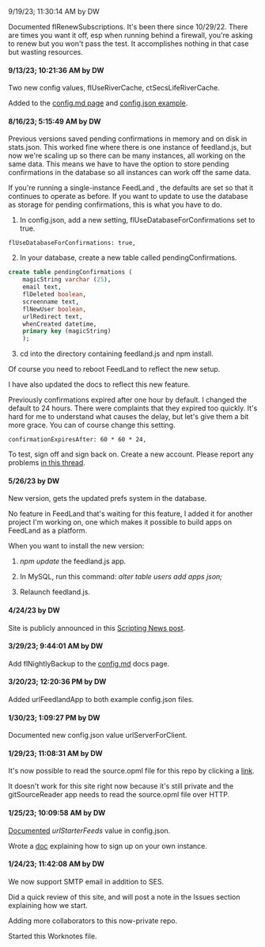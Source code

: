 9/19/23; 11:30:14 AM by DW

Documented flRenewSubscriptions. It's been there since 10/29/22. There are times you want it off, esp when running behind a firewall, you're asking to renew but you won't pass the test. It accomplishes nothing in that case but wasting resources. 

#### 9/13/23; 10:21:36 AM by DW

Two new config values, flUseRiverCache, ctSecsLifeRiverCache.

Added to the <a href="https://github.com/scripting/feedlandInstall/blob/main/docs/config.md#fluserivercache-ctsecsliferivercache">config.md page</a> and <a href="https://github.com/scripting/feedlandInstall/blob/main/config.json#L61">config.json example</a>. 

#### 8/16/23; 5:15:49 AM by DW

Previous versions saved pending confirmations in memory and on disk in stats.json. This worked fine where there is one instance of feedland.js, but now we're scaling up so there can be many instances, all working on the same data. This means we have to have the option to store pending confirmations in the database so all instances can work off the same data. 

If you're running a single-instance FeedLand , the defaults are set so that it continues to operate as before. If you want to update to use the database as storage for pending confirmations, this is what you have to do.

1. In config.json, add a new setting, flUseDatabaseForConfirmations set to true.

<code>flUseDatabaseForConfirmations: true,</code>

2. In your database, create a new table called pendingConfirmations.

```SQLcreate table pendingConfirmations (	magicString varchar (25),	email text,	flDeleted boolean, 	screenname text,	flNewUser boolean,	urlRedirect text,	whenCreated datetime,	primary key (magicString)	);```

3. cd into the directory containing feedland.js and npm install.

Of course you need to reboot FeedLand to reflect the new setup. 

I have also updated the docs to reflect this new feature.

Previously confirmations expired after one hour by default. I changed the default to 24 hours. There were complaints that they expired too quickly. It's hard for me to understand what causes the delay, but let's give them a bit more grace. You can of course change this setting.

<code>confirmationExpiresAfter: 60 * 60 * 24,</code>

To test, sign off and sign back on. Create a new account. Please report any problems <a href="https://github.com/scripting/feedlandInstall/issues/37">in this thread</a>. 

#### 5/26/23 by DW

New version, gets the updated prefs system in the database. 

No feature in FeedLand that's waiting for this feature, I added it for another project I'm working on, one which makes it possible to build apps on FeedLand as a platform. 

When you want to install the new version:

1. <i>npm update</i> the feedland.js app.

2. In MySQL, run this command: <i>alter table users add apps json;</i>

3. Relaunch feedland.js. 

#### 4/24/23 by DW

Site is publicly announced in this <a href="http://scripting.com/2023/04/24/151114.html">Scripting News post</a>. 

#### 3/29/23; 9:44:01 AM by DW

Add flNightlyBackup to the <a href="https://github.com/scripting/feedlandInstall/blob/main/docs/config.md">config.md</a> docs page. 

#### 3/20/23; 12:20:36 PM by DW

Added urlFeedlandApp to both example config.json files.

#### 1/30/23; 1:09:27 PM by DW

Documented new config.json value urlServerForClient.

#### 1/29/23; 11:08:31 AM by DW

It's now possible to read the source.opml file for this repo by clicking a <a href="http://gitsourcereader.opml.org/?repo=feedlandInstall">link</a>.

It doesn't work for this site right now because it's still private and the gitSourceReader app needs to read the source.opml file over HTTP.

#### 1/25/23; 10:09:58 AM by DW

<a href="https://github.com/scripting/feedlandInstall/blob/main/docs/config.md#urlstarterfeeds">Documented</a> <i>urlStarterFeeds</i> value in config.json.

Wrote a <a href="https://github.com/scripting/feedlandInstall/blob/main/docs/signup.md">doc</a> explaining how to sign up on your own instance. 

#### 1/24/23; 11:42:08 AM by DW

We now support SMTP email in addition to SES.

Did a quick review of this site, and will post a note in the Issues section explaining how we start. 

Adding more collaborators to this now-private repo.

Started this Worknotes file. 

